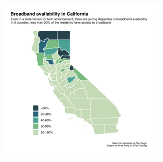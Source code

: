 <p align="center">
<img src="https://github.com/ilenapeng/tidytuesday/blob/main/2021/week20_broadband/w20_broadband_2.png?raw=true" width=600 alt="Map showing disparities in broadband availability in California">
</p>
